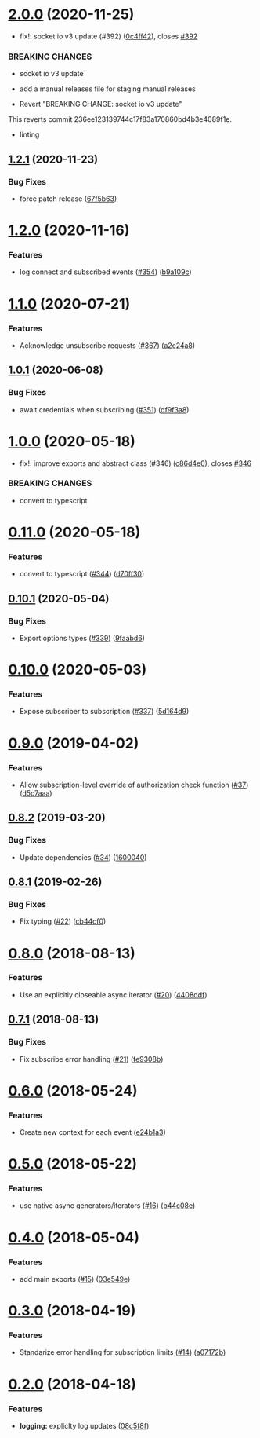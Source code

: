 # [2.0.0](https://github.com/4Catalyzer/graphql-subscription-server/compare/v1.2.1...v2.0.0) (2020-11-25)


* fix!: socket io v3 update (#392) ([0c4ff42](https://github.com/4Catalyzer/graphql-subscription-server/commit/0c4ff42a0ac43650d99b8dbdf94247dca6204f13)), closes [#392](https://github.com/4Catalyzer/graphql-subscription-server/issues/392)


### BREAKING CHANGES

* socket io v3 update

* add a manual releases file for staging manual releases

* Revert "BREAKING CHANGE: socket io v3 update"

This reverts commit 236ee123139744c17f83a170860bd4b3e4089f1e.

* linting

## [1.2.1](https://github.com/4Catalyzer/graphql-subscription-server/compare/v1.2.0...v1.2.1) (2020-11-23)


### Bug Fixes

* force patch release ([67f5b63](https://github.com/4Catalyzer/graphql-subscription-server/commit/67f5b63eed00ff85692dcc88a35a6c74b65d5360))

# [1.2.0](https://github.com/4Catalyzer/graphql-subscription-server/compare/v1.1.0...v1.2.0) (2020-11-16)


### Features

* log connect and subscribed events ([#354](https://github.com/4Catalyzer/graphql-subscription-server/issues/354)) ([b9a109c](https://github.com/4Catalyzer/graphql-subscription-server/commit/b9a109c7b27159cd024ab4a31e0f6d1f6ecf81a0))

# [1.1.0](https://github.com/4Catalyzer/graphql-subscription-server/compare/v1.0.1...v1.1.0) (2020-07-21)


### Features

* Acknowledge unsubscribe requests ([#367](https://github.com/4Catalyzer/graphql-subscription-server/issues/367)) ([a2c24a8](https://github.com/4Catalyzer/graphql-subscription-server/commit/a2c24a8530c97f6fdbb51220d95f0c81e7deeb0a))

## [1.0.1](https://github.com/4Catalyzer/graphql-subscription-server/compare/v1.0.0...v1.0.1) (2020-06-08)


### Bug Fixes

* await credentials when subscribing ([#351](https://github.com/4Catalyzer/graphql-subscription-server/issues/351)) ([df9f3a8](https://github.com/4Catalyzer/graphql-subscription-server/commit/df9f3a85047c78eabaaa0a0562a3dfce5bdcdbb2))

# [1.0.0](https://github.com/4Catalyzer/graphql-subscription-server/compare/v0.11.0...v1.0.0) (2020-05-18)


* fix!: improve exports and abstract class (#346) ([c86d4e0](https://github.com/4Catalyzer/graphql-subscription-server/commit/c86d4e08b324d4c31c3f7350c4395f98bad87bfe)), closes [#346](https://github.com/4Catalyzer/graphql-subscription-server/issues/346)


### BREAKING CHANGES

* convert to typescript

# [0.11.0](https://github.com/4Catalyzer/graphql-subscription-server/compare/v0.10.1...v0.11.0) (2020-05-18)


### Features

* convert to typescript ([#344](https://github.com/4Catalyzer/graphql-subscription-server/issues/344)) ([d70ff30](https://github.com/4Catalyzer/graphql-subscription-server/commit/d70ff30))

## [0.10.1](https://github.com/4Catalyzer/graphql-subscription-server/compare/v0.10.0...v0.10.1) (2020-05-04)

### Bug Fixes

- Export options types ([#339](https://github.com/4Catalyzer/graphql-subscription-server/issues/339)) ([9faabd6](https://github.com/4Catalyzer/graphql-subscription-server/commit/9faabd6))

# [0.10.0](https://github.com/4Catalyzer/graphql-subscription-server/compare/v0.9.0...v0.10.0) (2020-05-03)

### Features

- Expose subscriber to subscription ([#337](https://github.com/4Catalyzer/graphql-subscription-server/issues/337)) ([5d164d9](https://github.com/4Catalyzer/graphql-subscription-server/commit/5d164d9))

# [0.9.0](https://github.com/4Catalyzer/graphql-subscription-server/compare/v0.8.2...v0.9.0) (2019-04-02)

### Features

- Allow subscription-level override of authorization check function ([#37](https://github.com/4Catalyzer/graphql-subscription-server/issues/37)) ([d5c7aaa](https://github.com/4Catalyzer/graphql-subscription-server/commit/d5c7aaa))

## [0.8.2](https://github.com/4Catalyzer/graphql-subscription-server/compare/v0.8.1...v0.8.2) (2019-03-20)

### Bug Fixes

- Update dependencies ([#34](https://github.com/4Catalyzer/graphql-subscription-server/issues/34)) ([1600040](https://github.com/4Catalyzer/graphql-subscription-server/commit/1600040))

<a name="0.8.1"></a>

## [0.8.1](https://github.com/4Catalyzer/graphql-subscription-server/compare/v0.8.0...v0.8.1) (2019-02-26)

### Bug Fixes

- Fix typing ([#22](https://github.com/4Catalyzer/graphql-subscription-server/issues/22)) ([cb44cf0](https://github.com/4Catalyzer/graphql-subscription-server/commit/cb44cf0))

<a name="0.8.0"></a>

# [0.8.0](https://github.com/4Catalyzer/graphql-subscription-server/compare/v0.7.1...v0.8.0) (2018-08-13)

### Features

- Use an explicitly closeable async iterator ([#20](https://github.com/4Catalyzer/graphql-subscription-server/issues/20)) ([4408ddf](https://github.com/4Catalyzer/graphql-subscription-server/commit/4408ddf))

<a name="0.7.1"></a>

## [0.7.1](https://github.com/4Catalyzer/graphql-subscription-server/compare/v0.7.0...v0.7.1) (2018-08-13)

### Bug Fixes

- Fix subscribe error handling ([#21](https://github.com/4Catalyzer/graphql-subscription-server/issues/21)) ([fe9308b](https://github.com/4Catalyzer/graphql-subscription-server/commit/fe9308b))

<a name="0.6.0"></a>

# [0.6.0](https://github.com/4Catalyzer/graphql-subscription-server/compare/v0.5.0...v0.6.0) (2018-05-24)

### Features

- Create new context for each event ([e24b1a3](https://github.com/4Catalyzer/graphql-subscription-server/commit/e24b1a3))

<a name="0.5.0"></a>

# [0.5.0](https://github.com/4Catalyzer/graphql-subscription-server/compare/v0.4.0...v0.5.0) (2018-05-22)

### Features

- use native async generators/iterators ([#16](https://github.com/4Catalyzer/graphql-subscription-server/issues/16)) ([b44c08e](https://github.com/4Catalyzer/graphql-subscription-server/commit/b44c08e))

<a name="0.4.0"></a>

# [0.4.0](https://github.com/4Catalyzer/graphql-subscription-server/compare/v0.3.0...v0.4.0) (2018-05-04)

### Features

- add main exports ([#15](https://github.com/4Catalyzer/graphql-subscription-server/issues/15)) ([03e549e](https://github.com/4Catalyzer/graphql-subscription-server/commit/03e549e))

<a name="0.3.0"></a>

# [0.3.0](https://github.com/4Catalyzer/graphql-subscription-server/compare/v0.2.0...v0.3.0) (2018-04-19)

### Features

- Standarize error handling for subscription limits ([#14](https://github.com/4Catalyzer/graphql-subscription-server/issues/14)) ([a07172b](https://github.com/4Catalyzer/graphql-subscription-server/commit/a07172b))

<a name="0.2.0"></a>

# [0.2.0](https://github.com/4Catalyzer/graphql-subscription-server/compare/v0.1.1...v0.2.0) (2018-04-18)

### Features

- **logging:** expliclty log updates ([08c5f8f](https://github.com/4Catalyzer/graphql-subscription-server/commit/08c5f8f))
